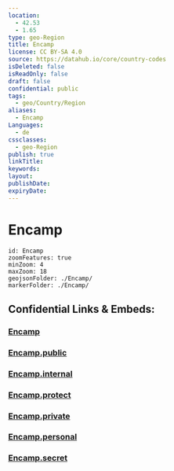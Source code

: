 ```yaml
---
location:
  - 42.53
  - 1.65
type: geo-Region
title: Encamp
license: CC BY-SA 4.0
source: https://datahub.io/core/country-codes
isDeleted: false
isReadOnly: false
draft: false
confidential: public
tags:
  - geo/Country/Region
aliases:
  - Encamp
Languages:
  - de
cssclasses:
  - geo-Region
publish: true
linkTitle:
keywords:
layout:
publishDate:
expiryDate:
---
```


# Encamp

```leaflet
id: Encamp
zoomFeatures: true 
minZoom: 4 
maxZoom: 18
geojsonFolder: ./Encamp/
markerFolder: ./Encamp/
```


## Confidential Links & Embeds: 

### [Encamp](/_Standards/Earth/Continent/Europe/Europe~South/Andorra/Counties~Andorra/Encamp.md) 

### [Encamp.public](/_public/Earth/Continent/Europe/Europe~South/Andorra/Counties~Andorra/Encamp.public.md) 

### [Encamp.internal](/_internal/Earth/Continent/Europe/Europe~South/Andorra/Counties~Andorra/Encamp.internal.md) 

### [Encamp.protect](/_protect/Earth/Continent/Europe/Europe~South/Andorra/Counties~Andorra/Encamp.protect.md) 

### [Encamp.private](/_private/Earth/Continent/Europe/Europe~South/Andorra/Counties~Andorra/Encamp.private.md) 

### [Encamp.personal](/_personal/Earth/Continent/Europe/Europe~South/Andorra/Counties~Andorra/Encamp.personal.md) 

### [Encamp.secret](/_secret/Earth/Continent/Europe/Europe~South/Andorra/Counties~Andorra/Encamp.secret.md)

